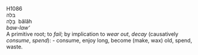 <body>
  <p>H1086<br>  בּלה  <br> בָּלָה  ‎  bâlâh  <br><i>baw-law‘ </i><br>A primitive root; to <i>fail</i>; by implication to <i>wear</i> <i>out</i>, <i>decay</i> (causatively <i>consume</i>, <i>spend</i>): - consume, enjoy long, become (make, wax) old, spend, waste.<br></p>
 </body>